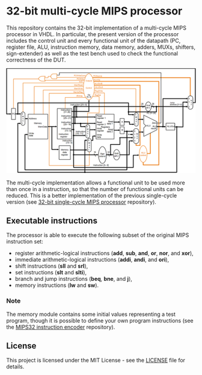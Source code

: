 # 32-bit multi-cycle MIPS processor
This repository contains the 32-bit implementation of a multi-cycle MIPS processor in VHDL.
In particular, the present version of the processor includes the control unit and every functional unit of the datapath (PC, register file, ALU, instruction memory, data memory, adders, MUXs, shifters, sign-extender) as well as the test bench used to check the functional correctness of the DUT.

<p align="center"><img src="./MIPS32_multi-cycle_diagram.png" width="700px"></img><p>

The multi-cycle implementation allows a functional unit to be used more than once in a instruction, so that the number of functional units can be reduced.
This is a better implementation of the previous single-cycle version (see [32-bit single-cycle MIPS processor](https://github.com/david-palma/MIPS32_single_cycle) repository).

## Executable instructions
The processor is able to execute the following subset of the original MIPS instruction set:
* register arithmetic-logical instructions (**add**, **sub**, **and**, **or**, **nor**, and **xor**),
* immediate arithmetic-logical instructions (**addi**, **andi**, and **ori**),
* shift instructions (**sll** and **srl**),
* set instructions (**slt** and **slti**),
* branch and jump instructions (**beq**, **bne**, and **j**),
* memory instructions (**lw** and **sw**).

### Note
The memory module contains some initial values representing a test program, though it is possible to define your own program instructions (see the [MIPS32 instruction encoder](https://github.com/david-palma/MIPS32_encoder) repository).

## License
This project is licensed under the MIT License - see the [LICENSE](LICENSE) file for details.
